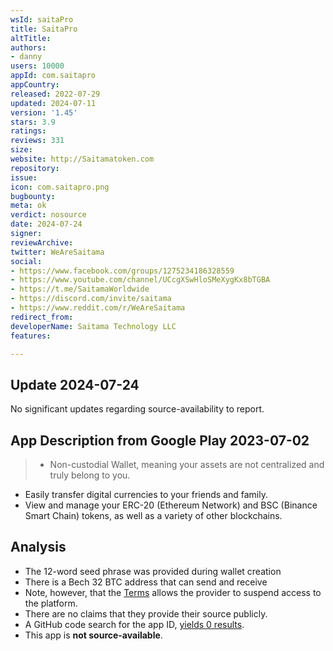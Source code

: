 ```yaml
---
wsId: saitaPro
title: SaitaPro
altTitle: 
authors:
- danny
users: 10000
appId: com.saitapro
appCountry: 
released: 2022-07-29
updated: 2024-07-11
version: '1.45'
stars: 3.9
ratings: 
reviews: 331
size: 
website: http://Saitamatoken.com
repository: 
issue: 
icon: com.saitapro.png
bugbounty: 
meta: ok
verdict: nosource
date: 2024-07-24
signer: 
reviewArchive: 
twitter: WeAreSaitama
social:
- https://www.facebook.com/groups/1275234186328559
- https://www.youtube.com/channel/UCcgXSwHloSMeXygKx8bTGBA
- https://t.me/SaitamaWorldwide
- https://discord.com/invite/saitama
- https://www.reddit.com/r/WeAreSaitama
redirect_from: 
developerName: Saitama Technology LLC
features: 

---
```


## Update 2024-07-24

No significant updates regarding source-availability to report.

## App Description from Google Play 2023-07-02

> - Non-custodial Wallet, meaning your assets are not centralized and truly belong to you.
- Easily transfer digital currencies to your friends and family.
- View and manage your ERC-20 (Ethereum Network) and BSC (Binance Smart Chain) tokens, as well as a variety of other blockchains.

## Analysis

- The 12-word seed phrase was provided during wallet creation
- There is a Bech 32 BTC address that can send and receive
- Note, however, that the [Terms](https://saitamatoken.com/user-agreement) allows the provider to suspend access to the platform.
- There are no claims that they provide their source publicly.
- A GitHub code search for the app ID, [yields 0 results](https://github.com/search?q=com.saitapro&type=code).
- This app is **not source-available**.
